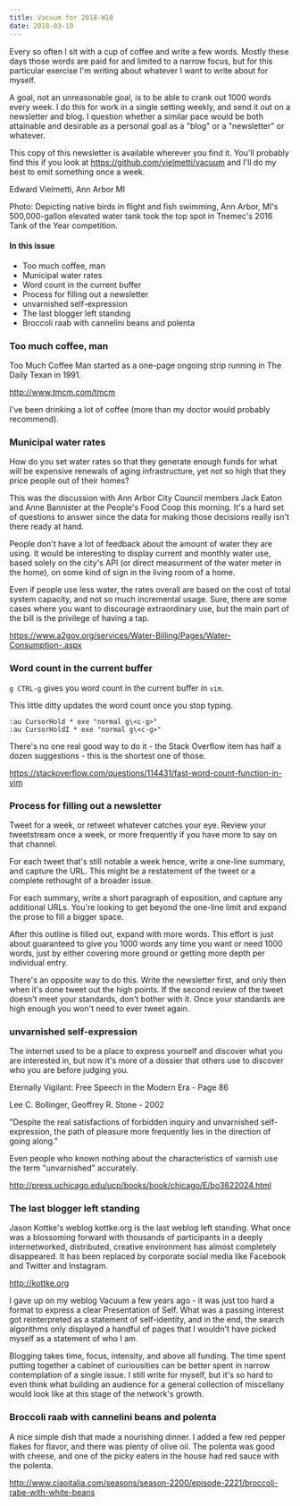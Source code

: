 ```yaml
---
title: Vacuum for 2018-W10
date: 2018-03-10
---
```

Every so often I sit with a cup of coffee and write a few words.
Mostly these days those words are paid for and limited to a narrow
focus, but for this particular exercise I'm writing about whatever
I want to write about for myself. 

A goal, not an unreasonable goal, is to be able to crank out 1000
words every week. I do this for work in a single setting weekly,
and send it out on a newsletter and blog. I question whether a
similar pace would be both attainable and desirable as a personal
goal as a "blog" or a "newsletter" or whatever.

This copy of this newsletter is available wherever you find it.
You'll probably find this if you look at https://github.com/vielmetti/vacuum 
and I'll do my best to emit something once a week.

Edward Vielmetti, Ann Arbor MI

Photo: Depicting native birds in flight and fish swimming, Ann
Arbor, MI's 500,000-gallon elevated water tank took the top spot
in Tnemec's 2016 Tank of the Year competition.



#### In this issue

* Too much coffee, man
* Municipal water rates
* Word count in the current buffer
* Process for filling out a newsletter
* unvarnished self-expression
* The last blogger left standing
* Broccoli raab with cannelini beans and polenta

### Too much coffee, man

Too Much Coffee Man started as a one-page ongoing strip running in The Daily Texan in 1991.

http://www.tmcm.com/tmcm

I've been drinking a lot of coffee (more than my doctor
would probably recommend).

### Municipal water rates

How do you set water rates so that they generate enough funds
for what will be expensive renewals of aging infrastructure,
yet not so high that they price people out of their homes?

This was the discussion with Ann Arbor City Council members
Jack Eaton and Anne Bannister at
the People's Food Coop this morning. It's a hard set of questions to
answer since the data for making those decisions really isn't
there ready at hand.

People don't have a lot of feedback about the amount of water they
are using. It would be interesting to display current and monthly
water use, based solely on the city's API (or direct measurment of
the water meter in the home), on some kind of sign in the living room
of a home.

Even if people use less water, the rates overall are based on
the cost of total system capacity, and not so much incremental
usage. Sure, there are some cases where you want to discourage
extraordinary use, but the main part of the bill is the privilege
of having a tap.

https://www.a2gov.org/services/Water-Billing/Pages/Water-Consumption-.aspx

### Word count in the current buffer

`g CTRL-g` gives you word count in the current buffer in `vim`.

This little ditty updates the word count once you stop typing.

```
:au CursorHold * exe "normal g\<c-g>"
:au CursorHoldI * exe "normal g\<c-g>"
```

There's no one real good way to do it - the Stack Overflow item
has half a dozen suggestions - this is the shortest one of those.

https://stackoverflow.com/questions/114431/fast-word-count-function-in-vim

### Process for filling out a newsletter

Tweet for a week, or retweet whatever catches your eye.
Review your tweetstream once a week, or more frequently
if you have more to say on that channel.

For each tweet that's still notable a week hence, write a one-line
summary, and capture the URL. This might be a restatement
of the tweet or a complete rethought of a broader issue.

For each summary, write a short paragraph of exposition, and capture
any additional URLs. You're looking to get beyond the one-line
limit and expand the prose to fill a bigger space.

After this outline is filled out, expand with more words.
This effort is just about guaranteed to give you 1000 words
any time you want or need 1000 words, just by either covering
more ground or getting more depth per individual entry.

There's an opposite way to do this. Write the newsletter first, and
only then when it's done tweet out the high points. If the second
review of the tweet doesn't meet your standards, don't bother with
it. Once your standards are high enough you won't need to ever tweet
again.

### unvarnished self-expression

The internet used to be a place to express yourself and discover
what you are interested in, but now it's more of a dossier that
others use to discover who you are before judging you.

Eternally Vigilant: Free Speech in the Modern Era - Page 86

Lee C. Bollinger, Geoffrey R. Stone - 2002

"Despite the real satisfactions of forbidden inquiry and unvarnished
self-expression, the path of pleasure more frequently lies in the
direction of going along."

Even people who known nothing about the characteristics of
varnish use the term "unvarnished" accurately.

http://press.uchicago.edu/ucp/books/book/chicago/E/bo3622024.html

### The last blogger left standing

Jason Kottke's weblog kottke.org is the last weblog left
standing. What once was a blossoming forward with thousands
of participants in a deeply internetworked, distributed,
creative environment has almost completely disappeared. 
It has been replaced by corporate social media like Facebook
and Twitter and Instagram.

http://kottke.org

I gave up on my weblog Vacuum a few years ago - it was just
too hard a format to express a clear Presentation of Self.
What was a passing interest got reinterpreted as a statement
of self-identity, and in the end, the search algorithms only
displayed a handful of pages that I wouldn't have picked myself
as a statement of who I am.

Blogging takes time, focus, intensity, and above all funding.
The time spent putting together a cabinet of curiousities can
be better spent in narrow contemplation of a single issue.
I still write for myself, but it's so hard to even think
what building an audience for a general collection of
miscellany would look like at this stage of the network's growth.

### Broccoli raab with cannelini beans and polenta

A nice simple dish that made a nourishing dinner. I added a few
red pepper flakes for flavor, and there was plenty of olive oil.
The polenta was good with cheese, and one of the picky eaters
in the house had red sauce with the polenta.

http://www.ciaoitalia.com/seasons/season-2200/episode-2221/broccoli-rabe-with-white-beans
